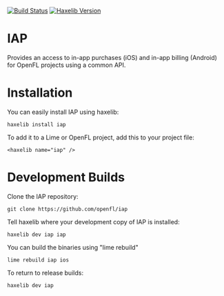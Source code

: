 [![Build Status](https://img.shields.io/travis/openfl/iap.svg?style=flat)](https://travis-ci.org/openfl/iap) [![Haxelib Version](https://img.shields.io/github/tag/openfl/iap.svg?style=flat&label=release)](http://lib.haxe.org/p/iap)

IAP
===
Provides an access to in-app purchases (iOS) and in-app billing (Android) for OpenFL projects using a common API.


Installation
============

You can easily install IAP using haxelib:

    haxelib install iap

To add it to a Lime or OpenFL project, add this to your project file:

    <haxelib name="iap" />


Development Builds
==================

Clone the IAP repository:

    git clone https://github.com/openfl/iap

Tell haxelib where your development copy of IAP is installed:

    haxelib dev iap iap

You can build the binaries using "lime rebuild"

    lime rebuild iap ios

To return to release builds:

    haxelib dev iap
